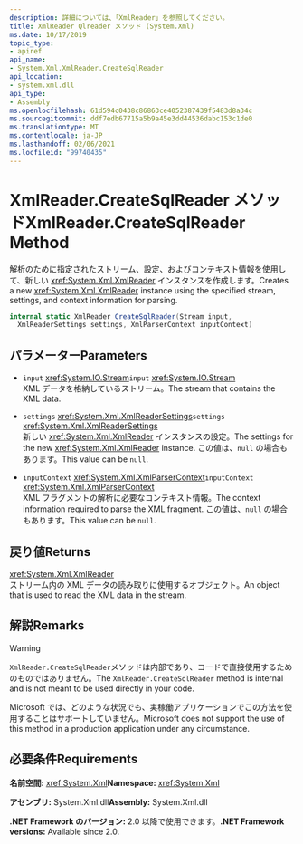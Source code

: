 ```yaml
---
description: 詳細については、「XmlReader」を参照してください。
title: XmlReader Qlreader メソッド (System.Xml)
ms.date: 10/17/2019
topic_type:
- apiref
api_name:
- System.Xml.XmlReader.CreateSqlReader
api_location:
- system.xml.dll
api_type:
- Assembly
ms.openlocfilehash: 61d594c0438c86863ce4052387439f5483d8a34c
ms.sourcegitcommit: ddf7edb67715a5b9a45e3dd44536dabc153c1de0
ms.translationtype: MT
ms.contentlocale: ja-JP
ms.lasthandoff: 02/06/2021
ms.locfileid: "99740435"
---
```

# <a name="xmlreadercreatesqlreader-method"></a><span data-ttu-id="14a08-103">XmlReader.CreateSqlReader  メソッド</span><span class="sxs-lookup"><span data-stu-id="14a08-103">XmlReader.CreateSqlReader Method</span></span>

<span data-ttu-id="14a08-104">解析のために指定されたストリーム、設定、およびコンテキスト情報を使用して、新しい <xref:System.Xml.XmlReader> インスタンスを作成します。</span><span class="sxs-lookup"><span data-stu-id="14a08-104">Creates a new <xref:System.Xml.XmlReader> instance using the specified stream, settings, and context information for parsing.</span></span>

```csharp
internal static XmlReader CreateSqlReader(Stream input,
  XmlReaderSettings settings, XmlParserContext inputContext)
```

## <a name="parameters"></a><span data-ttu-id="14a08-105">パラメーター</span><span class="sxs-lookup"><span data-stu-id="14a08-105">Parameters</span></span>

- <span data-ttu-id="14a08-106">`input` <xref:System.IO.Stream></span><span class="sxs-lookup"><span data-stu-id="14a08-106">`input` <xref:System.IO.Stream></span></span>  
  <span data-ttu-id="14a08-107">XML データを格納しているストリーム。</span><span class="sxs-lookup"><span data-stu-id="14a08-107">The stream that contains the XML data.</span></span>

- <span data-ttu-id="14a08-108">`settings` <xref:System.Xml.XmlReaderSettings></span><span class="sxs-lookup"><span data-stu-id="14a08-108">`settings` <xref:System.Xml.XmlReaderSettings></span></span>  
  <span data-ttu-id="14a08-109">新しい <xref:System.Xml.XmlReader> インスタンスの設定。</span><span class="sxs-lookup"><span data-stu-id="14a08-109">The settings for the new <xref:System.Xml.XmlReader> instance.</span></span> <span data-ttu-id="14a08-110">この値は、`null` の場合もあります。</span><span class="sxs-lookup"><span data-stu-id="14a08-110">This value can be `null`.</span></span>

- <span data-ttu-id="14a08-111">`inputContext` <xref:System.Xml.XmlParserContext></span><span class="sxs-lookup"><span data-stu-id="14a08-111">`inputContext` <xref:System.Xml.XmlParserContext></span></span>  
  <span data-ttu-id="14a08-112">XML フラグメントの解析に必要なコンテキスト情報。</span><span class="sxs-lookup"><span data-stu-id="14a08-112">The context information required to parse the XML fragment.</span></span> <span data-ttu-id="14a08-113">この値は、`null` の場合もあります。</span><span class="sxs-lookup"><span data-stu-id="14a08-113">This value can be `null`.</span></span>

## <a name="returns"></a><span data-ttu-id="14a08-114">戻り値</span><span class="sxs-lookup"><span data-stu-id="14a08-114">Returns</span></span>

<xref:System.Xml.XmlReader>  
<span data-ttu-id="14a08-115">ストリーム内の XML データの読み取りに使用するオブジェクト。</span><span class="sxs-lookup"><span data-stu-id="14a08-115">An object that is used to read the XML data in the stream.</span></span>

## <a name="remarks"></a><span data-ttu-id="14a08-116">解説</span><span class="sxs-lookup"><span data-stu-id="14a08-116">Remarks</span></span>

> [!WARNING]
> <span data-ttu-id="14a08-117">`XmlReader.CreateSqlReader`メソッドは内部であり、コードで直接使用するためのものではありません。</span><span class="sxs-lookup"><span data-stu-id="14a08-117">The `XmlReader.CreateSqlReader` method is internal and is not meant to be used directly in your code.</span></span>
>
> <span data-ttu-id="14a08-118">Microsoft では、どのような状況でも、実稼働アプリケーションでこの方法を使用することはサポートしていません。</span><span class="sxs-lookup"><span data-stu-id="14a08-118">Microsoft does not support the use of this method in a production application under any circumstance.</span></span>

## <a name="requirements"></a><span data-ttu-id="14a08-119">必要条件</span><span class="sxs-lookup"><span data-stu-id="14a08-119">Requirements</span></span>

<span data-ttu-id="14a08-120">**名前空間:** <xref:System.Xml></span><span class="sxs-lookup"><span data-stu-id="14a08-120">**Namespace:** <xref:System.Xml></span></span>

<span data-ttu-id="14a08-121">**アセンブリ:** System.Xml.dll</span><span class="sxs-lookup"><span data-stu-id="14a08-121">**Assembly:** System.Xml.dll</span></span>

<span data-ttu-id="14a08-122">**.NET Framework のバージョン:** 2.0 以降で使用できます。</span><span class="sxs-lookup"><span data-stu-id="14a08-122">**.NET Framework versions:** Available since 2.0.</span></span>
